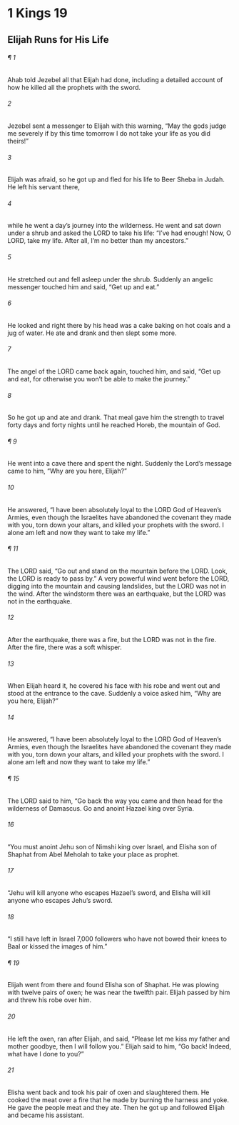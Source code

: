 # 1 Kings 19
## Elijah Runs for His Life
###### ¶ 1
Ahab told Jezebel all that Elijah had done, including a detailed account of how he killed all the prophets with the sword.
###### 2
Jezebel sent a messenger to Elijah with this warning, “May the gods judge me severely if by this time tomorrow I do not take your life as you did theirs!”
###### 3
Elijah was afraid, so he got up and fled for his life to Beer Sheba in Judah. He left his servant there,
###### 4
while he went a day’s journey into the wilderness. He went and sat down under a shrub and asked the LORD to take his life: “I’ve had enough! Now, O LORD, take my life. After all, I’m no better than my ancestors.”
###### 5
He stretched out and fell asleep under the shrub. Suddenly an angelic messenger touched him and said, “Get up and eat.”
###### 6
He looked and right there by his head was a cake baking on hot coals and a jug of water. He ate and drank and then slept some more.
###### 7
The angel of the LORD came back again, touched him, and said, “Get up and eat, for otherwise you won’t be able to make the journey.”
###### 8
So he got up and ate and drank. That meal gave him the strength to travel forty days and forty nights until he reached Horeb, the mountain of God.
###### ¶ 9
He went into a cave there and spent the night. Suddenly the Lord’s message came to him, “Why are you here, Elijah?”
###### 10
He answered, “I have been absolutely loyal to the LORD God of Heaven’s Armies, even though the Israelites have abandoned the covenant they made with you, torn down your altars, and killed your prophets with the sword. I alone am left and now they want to take my life.”
###### ¶ 11
The LORD said, “Go out and stand on the mountain before the LORD. Look, the LORD is ready to pass by.”
A very powerful wind went before the LORD, digging into the mountain and causing landslides, but the LORD was not in the wind. After the windstorm there was an earthquake, but the LORD was not in the earthquake.
###### 12
After the earthquake, there was a fire, but the LORD was not in the fire. After the fire, there was a soft whisper.
###### 13
When Elijah heard it, he covered his face with his robe and went out and stood at the entrance to the cave. Suddenly a voice asked him, “Why are you here, Elijah?”
###### 14
He answered, “I have been absolutely loyal to the LORD God of Heaven’s Armies, even though the Israelites have abandoned the covenant they made with you, torn down your altars, and killed your prophets with the sword. I alone am left and now they want to take my life.”
###### ¶ 15
The LORD said to him, “Go back the way you came and then head for the wilderness of Damascus. Go and anoint Hazael king over Syria.
###### 16
“You must anoint Jehu son of Nimshi king over Israel, and Elisha son of Shaphat from Abel Meholah to take your place as prophet.
###### 17
“Jehu will kill anyone who escapes Hazael’s sword, and Elisha will kill anyone who escapes Jehu’s sword.
###### 18
“I still have left in Israel 7,000 followers who have not bowed their knees to Baal or kissed the images of him.”
###### ¶ 19
Elijah went from there and found Elisha son of Shaphat. He was plowing with twelve pairs of oxen; he was near the twelfth pair. Elijah passed by him and threw his robe over him.
###### 20
He left the oxen, ran after Elijah, and said, “Please let me kiss my father and mother goodbye, then I will follow you.” Elijah said to him, “Go back! Indeed, what have I done to you?”
###### 21
Elisha went back and took his pair of oxen and slaughtered them. He cooked the meat over a fire that he made by burning the harness and yoke. He gave the people meat and they ate. Then he got up and followed Elijah and became his assistant.

